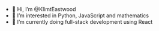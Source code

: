- 👋 Hi, I’m @KlimtEastwood
- 👀 I’m interested in Python, JavaScript and mathematics
- 🌱 I’m currently doing full-stack development using React
